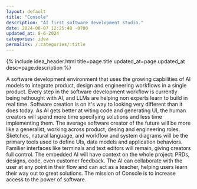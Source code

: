 ```yaml
---
layout: default
title: "Console"
description: "AI first software development studio."
date: 2024-08-07 12:25:48 -0700
updated_at: 8-6-2024
categories: idea
permalink: /:categories/:title
---
```


{% include idea_header.html title=page.title updated_at=page.updated_at desc=page.description %}

A software development environment that uses the growing capbilities of AI models to integrate product, design and engineering workflows in a single product. Every step in the software development workflow is currently being rethought with AI, and LLMs are helping non experts learn to build in real time. Software creation is on it's way to looking very different than it does today. As AI gets better at witing code and generating UI, the human creators will spend more time specifying solutions and less time implementing them. The average software creator of the future will be more like a generalist, working across product, desing and engineering roles. Sketches, natural language, and workflow and system diagrams will be the primary tools used to define UIs, data models and application behaviors. Familier interfaces like terminals and text editors will remain, giving creators full control. The embedded AI will have context on the whole project: PRDs, designs, code, even customer feedback. The AI can collaborate with the user at any point in their flow and can act as a teacher, helping users learn their way out to great solutions. The mission of Console is to increase access to the power of software.
